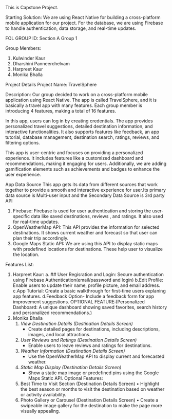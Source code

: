This is Capstone Project.


Starting Solution: 
We are using React Native for building a cross-platform mobile application for our project. For the database, we are using Firebase to handle authentication, data storage, and real-time updates.

FOL GROUP ID: Section A Group 1


Group Members:
1. Kulwinder Kaur
2. Dharshini Panneerchelvam
3. Harpreet Kaur
4. Monika Bhalla

Project Details
Project Name: TravelSphere

Description:
Our group decided to work on a cross-platform mobile application using React Native. The app is called TravelSphere, and it is basically a travel app with many features. Each group member is introducing 4 features, making a total of 16 features.

In this app, users can log in by creating credentials. The app provides personalized travel suggestions, detailed destination information, and interactive functionalities. It also supports features like feedback, an app tutorial, database management, destination search, ratings, reviews, and filtering options.

This app is user-centric and focuses on providing a personalized experience. It includes features like a customized dashboard and recommendations, making it engaging for users. Additionally, we are adding gamification elements such as achievements and badges to enhance the user experience.

App Data Source
This app gets its data from different sources that work together to provide a smooth and interactive experience for user.Its primary data source is Multi-user input and the Secondary Data Source is 3rd party API 
1. Firebase: 
   Firebase is used for user authentication and storing the user-specific data like saved destinations, reviews , and ratings. It also used for real-time updates.
2. OpenWeatherMap API:
   This API provides the information for selected destinations. It shows current weather and forecast so that user can plan their trip accordingly.
3. Google Maps Static API:
   We are using this API to display static maps with predefined locations for destinations. These help user to visualize the location.


Features List: 
1. Harpreet Kaur:
   a. ## User Regisration and Login: Secure authentication using Firebase Authentication(email/password and login)
   b.Edit Profile: Enable users to update their name, profile picture, and email address.
   c.App Tutorial: Create a basic walkthrough for first-time users explaning app features.
   d.Feedback Option- Include a feedback form for app improvement suggestions.
OPTIONAL FEATURE:(Personalized Dashboard: A unique dashboard showing saved favorites, search history and personalized recommendations.)
2. Monika Bhalla
      1. *View Destination Details (Destination Details Screen)*  
         - Create detailed pages for destinations, including descriptions, images, and local attractions.
      2. *User Reviews and Ratings (Destination Details Screen)*  
         - Enable users to leave reviews and ratings for destinations.
      3. *Weather Information (Destination Details Screen)*  
         - Use the OpenWeatherMap API to display current and forecasted weather.
      4. *Static Map Display (Destination Details Screen)*  
         - Show a static map image or predefined pins using the Google Maps Static API.
   Optional Features: 
      1. Best Time to Visit Section (Destination Details Screen)
      •	Highlight the best season or months to visit the destination based on weather or activity availability.
      2. Photo Gallery or Carousel (Destination Details Screen)
      •	Create a swipeable image gallery for the destination to make the page more visually appealing.
   